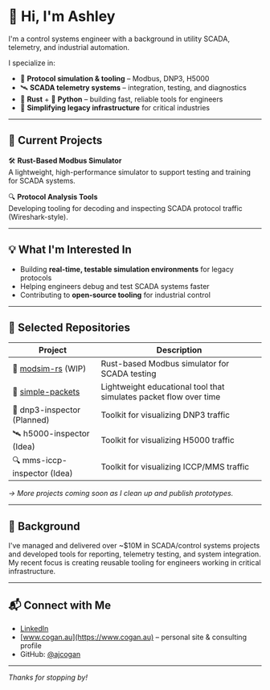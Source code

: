 # 👋 Hi, I'm Ashley

I'm a control systems engineer with a background in utility SCADA, telemetry, and industrial automation.

I specialize in:
- 🔌 **Protocol simulation & tooling** – Modbus, DNP3, H5000
- 🛰️ **SCADA telemetry systems** – integration, testing, and diagnostics
- 🦀 **Rust** + 🐍 **Python** – building fast, reliable tools for engineers
- 🧠 **Simplifying legacy infrastructure** for critical industries

---

## 🚧 Current Projects

🛠️ **Rust-Based Modbus Simulator**  
A lightweight, high-performance simulator to support testing and training for SCADA systems.

🔍 **Protocol Analysis Tools**  
Developing tooling for decoding and inspecting SCADA protocol traffic (Wireshark-style).

---

## 💡 What I'm Interested In

- Building **real-time, testable simulation environments** for legacy protocols  
- Helping engineers debug and test SCADA systems faster  
- Contributing to **open-source tooling** for industrial control

---

## 🧰 Selected Repositories

| Project | Description |
|--------|-------------|
| 🦀 [modsim-rs](https://github.com/ajcogan/modsim-rs) (WIP)| Rust-based Modbus simulator for SCADA testing |
| 🧪 [simple-packets](https://github.com/ajcogan/simple-packets) |  Lightweight educational tool that simulates packet flow over time |
| 📡 dnp3-inspector (Planned)| Toolkit for visualizing DNP3 traffic |
| 🛰️ h5000-inspector (Idea)| Toolkit for visualizing H5000 traffic |
| 🔍 mms-iccp-inspector (Idea)| Toolkit for visualizing ICCP/MMS traffic |

*→ More projects coming soon as I clean up and publish prototypes.*

---

## 🧭 Background

I've managed and delivered over ~$10M in SCADA/control systems projects and developed tools for reporting, telemetry testing, and system integration. My recent focus is creating reusable tooling for engineers working in critical infrastructure.

---

## 📬 Connect with Me

- [LinkedIn](https://linkedin.com/in/ashley-cogan-mieaust-4ba12a39)
- [www.cogan.au](https://www.cogan.au) – personal site & consulting profile
- GitHub: [@ajcogan](https://github.com/ajcogan/ajcogan)

---

_Thanks for stopping by!_

